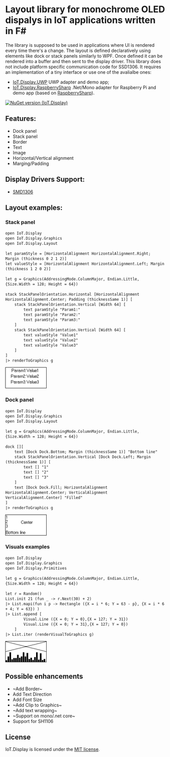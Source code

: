 # Layout library for monochrome OLED dispalys in IoT applications written in F#
The library is supposed to be used in applications where UI is rendered every time there's a change. The layout is defined declaratively using elements like dock or stack panels similarly to WPF. Once defined it can be rendered into a buffer and then sent to the display driver. This library does not include platform specific communication code for SSD1306. It requires an implementation of a tiny interface or use one of the avalialbe ones:
- [IoT.Display.UWP](https://github.com/serhiiz/IoT.Display.UWP) UWP adapter and demo app;
- [IoT.Display.RaspberrySharp](https://github.com/serhiiz/IoT.Display.RaspberrySharp) .Net/Mono adapter for Raspberry Pi and demo app (based on [RaspberrySharp](https://github.com/JTrotta/RaspberrySharp)).

[![NuGet version (IoT.Display)](https://img.shields.io/nuget/v/IoT.Display.svg?style=flat-square)](https://www.nuget.org/packages/IoT.Display/)

## Features:
- Dock panel
- Stack panel
- Border
- Text
- Image
- Horizontal/Vertical alignment
- Marging/Padding

## Display Drivers Support:
- [SMD1306](https://cdn-shop.adafruit.com/datasheets/SSD1306.pdf)

## Layout examples:
### Stack panel
```F#
open IoT.Display
open IoT.Display.Graphics
open IoT.Display.Layout

let paramStyle = [HorizontalAlignment HorizontalAlignment.Right; Margin (thickness 0 2 1 2)]
let valueStyle = [HorizontalAlignment HorizontalAlignment.Left; Margin (thickness 1 2 0 2)]

let g = Graphics(AddressingMode.ColumnMajor, Endian.Little, {Size.Width = 128; Height = 64})

stack StackPanelOrientation.Horizontal [HorizontalAlignment HorizontalAlignment.Center; Padding (thicknessSame 1)] [
    stack StackPanelOrientation.Vertical [Width 64] [
        text paramStyle "Param1:"
        text paramStyle "Param2:"
        text paramStyle "Param3:"
    ]
    stack StackPanelOrientation.Vertical [Width 64] [
        text valueStyle "Value1"
        text valueStyle "Value2"
        text valueStyle "Value3"
    ]
]
|> renderToGraphics g
```
![Stack example rendered to 128x64 buffer](https://raw.githubusercontent.com/serhiiz/IoT.Display/master/Docs/Images/stack.bmp)

### Dock panel
```F#
open IoT.Display
open IoT.Display.Graphics
open IoT.Display.Layout

let g = Graphics(AddressingMode.ColumnMajor, Endian.Little, {Size.Width = 128; Height = 64})

dock [][
    text [Dock Dock.Bottom; Margin (thicknessSame 1)] "Bottom line"
    stack StackPanelOrientation.Vertical [Dock Dock.Left; Margin (thicknessSame 1)] [
        text [] "1"
        text [] "2"
        text [] "3"
    ]
    text [Dock Dock.Fill; HorizontalAlignment HorizontalAlignment.Center; VerticalAlignment VerticalAlignment.Center] "Filled"
]
|> renderToGraphics g
```
![Dock example rendered to 128x64 buffer](https://raw.githubusercontent.com/serhiiz/IoT.Display/master/Docs/Images/dock.bmp)

### Visuals examples
```F#
open IoT.Display
open IoT.Display.Graphics
open IoT.Display.Primitives

let g = Graphics(AddressingMode.ColumnMajor, Endian.Little, {Size.Width = 128; Height = 64})

let r = Random()
List.init 21 (fun _ -> r.Next(30) + 2)
|> List.mapi(fun i p -> Rectangle ({X = i * 6; Y = 63 - p}, {X = i * 6 + 4; Y = 63}) )
|> List.append [
        Visual.Line ({X = 0; Y = 0},{X = 127; Y = 31})
        Visual.Line ({X = 0; Y = 31},{X = 127; Y = 0})
    ]
|> List.iter (renderVisualToGraphics g)
```
![Visuals example rendered to 128x64 buffer](https://raw.githubusercontent.com/serhiiz/IoT.Display/master/Docs/Images/visuals.bmp)

## Possible enhancements
- ~Add Border~
- Add Text Direction
- Add Font Size
- ~Add Clip to Graphics~
- ~Add text wrapping~
- ~Support on mono/.net core~
- Support for SH1106

## License
IoT.Display is licensed under the [MIT license](LICENSE).
